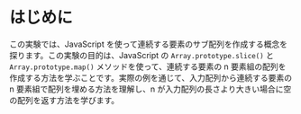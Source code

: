 # はじめに

この実験では、JavaScript を使って連続する要素のサブ配列を作成する概念を探ります。この実験の目的は、JavaScript の `Array.prototype.slice()` と `Array.prototype.map()` メソッドを使って、連続する要素の n 要素組の配列を作成する方法を学ぶことです。実際の例を通じて、入力配列から連続する要素の n 要素組で配列を埋める方法を理解し、n が入力配列の長さより大きい場合に空の配列を返す方法を学びます。
